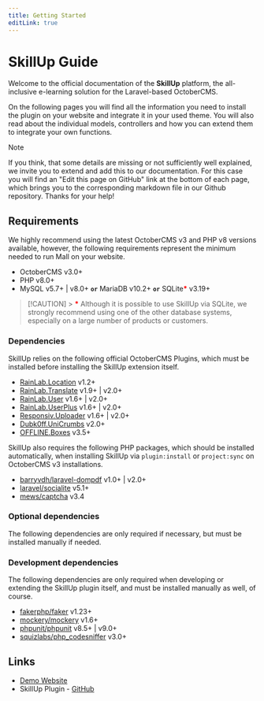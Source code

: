 ```yaml
---
title: Getting Started
editLink: true
---
```


# SkillUp Guide

Welcome to the official documentation of the **SkillUp** platform, the all-inclusive e-learning solution for the Laravel-based OctoberCMS.

On the following pages you will find all the information you need to install the plugin on your website and integrate it in your used theme. You will also read about the individual models, controllers and how you can extend them to integrate your own functions.

> [!NOTE]
> If you think, that some details are missing or not sufficiently well explained, we invite you to
> extend and add this to our documentation. For this case you will find an "Edit this page on GitHub"
> link at the bottom of each page, which brings you to the corresponding markdown file in our Github
> repository. Thanks for your help!

## Requirements

We highly recommend using the latest OctoberCMS v3 and PHP v8 versions available, however, the
following requirements represent the minimum needed to run Mall on your website.

- OctoberCMS v3.0+
- PHP v8.0+
- MySQL v5.7+ | v8.0+ **`or`** MariaDB v10.2+ **`or`** SQLite<span style="color: red;">**\***</span> v3.19+

> [!CAUTION] > <span style="color: red;">**\***</span> Although it is possible to use SkillUp via SQLite, we
> strongly recommend using one of the other database systems, especially on a large number of
> products or customers.

### Dependencies

SkillUp relies on the following official OctoberCMS Plugins, which must be installed before installing the SkillUp extension itself.

- [RainLab.Location](https://octobercms.com/plugin/rainlab-location) v1.2+
- [RainLab.Translate](https://octobercms.com/plugin/rainlab-translate) v1.9+ | v2.0+
- [RainLab.User](https://octobercms.com/plugin/rainlab-user) v1.6+ | v2.0+
- [RainLab.UserPlus](https://octobercms.com/plugin/rainlab-user) v1.6+ | v2.0+
- [Responsiv.Uploader](https://octobercms.com/plugin/rainlab-user) v1.6+ | v2.0+
- [Dubk0ff.UniCrumbs](https://github.com/dubk0ff/unicrumbs-plugin) v2.0+
- [OFFLINE.Boxes](https://octobercms.com/plugin/offline-boxes) v3.5+

SkillUp also requires the following PHP packages, which should be installed automatically, when
installing SkillUp via `plugin:install` or `project:sync` on OctoberCMS v3 installations.

- [barryvdh/laravel-dompdf](https://packagist.org/packages/barryvdh/laravel-dompdf) v1.0+ | v2.0+
- [laravel/socialite](https://packagist.org/packages/laravel/socialite) v5.1+
- [mews/captcha](https://packagist.org/packages/hashids/hashids) v3.4


### Optional dependencies

The following dependencies are only required if necessary, but must be installed manually if needed.

### Development dependencies

The following dependencies are only required when developing or extending the SkillUp plugin itself, and must be installed manually as well, of course.

- [fakerphp/faker](https://packagist.org/packages/fakerphp/faker) v1.23+
- [mockery/mockery](https://packagist.org/packages/mockery/mockery) v1.6+
- [phpunit/phpunit](https://packagist.org/packages/omnipay/stripe) v8.5+ | v9.0+
- [squizlabs/php_codesniffer](https://packagist.org/packages/squizlabs/php_codesniffer) v3.0+

## Links

- [Demo Website](https://skillup.global)
- SkillUp Plugin - [GitHub](https://github.com/voilaah/oc-skillup-plugin)
